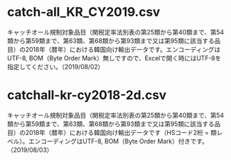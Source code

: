 # catch-all_KR_CY2019.csv
キャッチオール規制対象品目（関税定率法別表の第25類から第40類まで、第54類から第59類まで、第63類、第68類から第93類まで又は第95類に該当する品目）の2018年（暦年）における韓国向け輸出データです。エンコーディングはUTF-8, BOM（Byte Order Mark）無しですので、Excelで開く時にはUTF-8を指定してください。（2019/08/02）

# catchall-kr-cy2018-2d.csv
キャッチオール規制対象品目（関税定率法別表の第25類から第40類まで、第54類から第59類まで、第63類、第68類から第93類まで又は第95類に該当する品目）の2018年（暦年）における韓国向け輸出データです（HSコード2桁 = 類レベル）。エンコーディングはUTF-8, BOM（Byte Order Mark）付きです。（2019/08/03）
